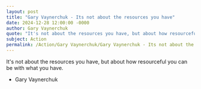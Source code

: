 ```yaml
---
layout: post
title: "Gary Vaynerchuk - Its not about the resources you have"
date: 2024-12-28 12:00:00 -0000
author: Gary Vaynerchuk
quote: "It's not about the resources you have, but about how resourceful you can be with what you have."
subject: Action
permalink: /Action/Gary Vaynerchuk/Gary Vaynerchuk - Its not about the resources you have
---
```


It's not about the resources you have, but about how resourceful you can be with what you have.

- Gary Vaynerchuk
